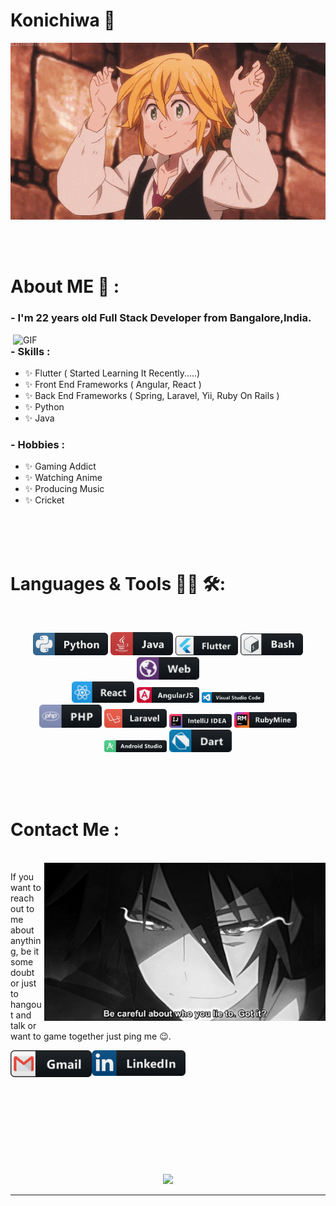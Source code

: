 # Konichiwa 👋

<div align="center">
<img hight="300" width="700" alt="GIF" align="center" src="https://github.com/Yogeshp0012/Yogeshp0012/blob/master/assets/208593.gif">
</div>

</br>
</br>
</br>

# About ME 💬 :

### - I'm 22 years old Full Stack Developer from Bangalore,India.

<img hight="400" width="500" alt="GIF" align="right" src="https://github.com/Yogeshp0012/Yogeshp0012/blob/master/assets/1936.gif">

### - Skills :

- ✨ Flutter ( Started Learning It Recently.....)
- ✨ Front End Frameworks ( Angular, React )
- ✨ Back End Frameworks ( Spring, Laravel, Yii, Ruby On Rails )
- ✨ Python
- ✨ Java

### - Hobbies :

- ✨ Gaming Addict
- ✨ Watching Anime
- ✨ Producing Music
- ✨ Cricket

</br>
</br>
</br>

# Languages & Tools 👨‍💻 🛠:

</br>

<p align="center">

<!-- For more icons please follow  https://github.com/MikeCodesDotNET/ColoredBadges -->
<img src="https://github.com/Yogeshp0012/Yogeshp0012/blob/master/assets/icons/python.png" alt="python" width="120">
<img src="https://github.com/Yogeshp0012/Yogeshp0012/blob/master/assets/icons/java.png" alt="java"  width="100">
<img src="https://github.com/Yogeshp0012/Yogeshp0012/blob/master/assets/icons/flutter.png" alt="AI" width="100">
<img src="https://github.com/Yogeshp0012/Yogeshp0012/blob/master/assets/icons/bash.png" alt="bash" width="100">
<img src="https://github.com/Yogeshp0012/Yogeshp0012/blob/master/assets/icons/web.png" alt="datascience" width="100">
</br>
<img src="https://github.com/Yogeshp0012/Yogeshp0012/blob/master/assets/icons/react.png" alt="google_cloud_platform" width="100">
<img src="https://github.com/Yogeshp0012/Yogeshp0012/blob/master/assets/icons/angular.png" alt="google_cloud_platform" width="100">
<img src="https://github.com/Yogeshp0012/Yogeshp0012/blob/master/assets/icons/visualstudio_code.png" alt="visualstudio_code" width="100">
</br>
<img src="https://github.com/Yogeshp0012/Yogeshp0012/blob/master/assets/icons/php.png" alt="pc" width="100">
<img src="https://github.com/Yogeshp0012/Yogeshp0012/blob/master/assets/icons/laravel.png" alt="edge" width="100">
<img src="https://github.com/Yogeshp0012/Yogeshp0012/blob/master/assets/icons/jetbrains_intellij.png" alt="playstation" width="100">
<img src="https://github.com/Yogeshp0012/Yogeshp0012/blob/master/assets/icons/jetbrains_rubymine.png" alt="playstation" width="100">
<img src="https://github.com/Yogeshp0012/Yogeshp0012/blob/master/assets/icons/android_studio.png" alt="playstation" width="100">
<img src="https://github.com/Yogeshp0012/Yogeshp0012/blob/master/assets/icons/dart.png" alt="playstation" width="100">
</p>
</br>
</br>
</br>

# Contact Me :

<p>
 </br>

<img hight="320" width="450" align="right" alt="GIF" src="https://github.com/Yogeshp0012/Yogeshp0012/blob/master/assets/93195.gif">

If you want to reach out to me about anything, be it some doubt or just to hangout and talk or want to game together just ping me 😉.

<a href="mailto:yogeshp0012@gmail.com">
 <img align="left" alt="Gmail" width="130" hight="100" src="https://github.com/Yogeshp0012/Yogeshp0012/blob/master/assets/icons/gmail.png" />
</a>
<a href="https://www.linkedin.com/in/p-yogesh-bb71a4196/">
  <img align="left" alt="Linkedin" width="150" hight="100" src="https://github.com/Yogeshp0012/Yogeshp0012/blob/master/assets/icons/linkedin.png" />
</br>
</br>
</br>
</a>
 </p>

</br>
</br>
</br>
</br>
</br>
</br>
</br>

<p align="center" >
  <a href="https://github.com/anuraghazra/github-readme-stats">
<img  src="https://github-readme-stats.vercel.app/api?username=Yogeshp0012&&show_icons=true&theme=radical"/>
  </a>
  </p>

---
